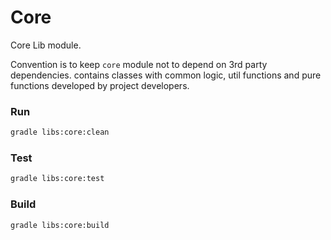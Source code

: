 # Core

Core Lib module.

Convention is to keep `core` module not to depend on 3rd party dependencies. contains classes with common logic, util
functions and pure functions developed by project developers.

### Run

```bash
gradle libs:core:clean
```

### Test

```bash
gradle libs:core:test
```

### Build

```bash
gradle libs:core:build
```
